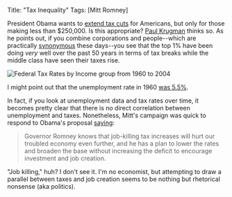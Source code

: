 Title: "Tax Inequality"
Tags: [Mitt Romney]

President Obama wants to [extend tax cuts][1] for Americans, but only for those making less than $250,000.  Is this appropriate?  [Paul Krugman][2] thinks so.  As he points out, if you combine corporations and people--which are practically [synonymous][3] these days--you see that the top 1% have been doing _very_ well over the past 50 years in terms of tax breaks while the middle class have seen their taxes rise.

![Federal Tax Rates by Income group from 1960 to 2004](/media/filer/2012/07/09/070812krugman2-blog480.jpg "From krugman.nytimes.com")

I might point out that the unemployment rate in 1960 [was 5.5%][4].

In fact, if you look at unemployment data and tax rates over time, it becomes pretty clear that there is no direct correlation between unemployment and taxes.  Nonetheless, Mitt's campaign was quick to respond to Obama's proposal [saying][5]:

> Governor Romney knows that job-killing tax increases will hurt our troubled economy even further, and he has a plan to lower the rates and broaden the base without increasing the deficit to encourage investment and job creation.

"Job killing," huh?  I don't see it.  I'm no economist, but attempting to draw a parallel between taxes and job creation seems to be nothing but rhetorical nonsense (aka politics).

[1]: http://www.nytimes.com/2012/07/09/us/politics/obama-seeks-2013-tax-cuts-within-limits.html
[2]: http://krugman.blogs.nytimes.com/2012/07/08/taxes-at-the-top/
[3]: http://www.supremecourt.gov/opinions/09pdf/08-205.pdf
[4]: http://www.bls.gov/cps/cpsaat01.htm
[5]: http://politicalticker.blogs.cnn.com/2012/07/09/romney-responds-to-obamas-tax-cut-pledge/
